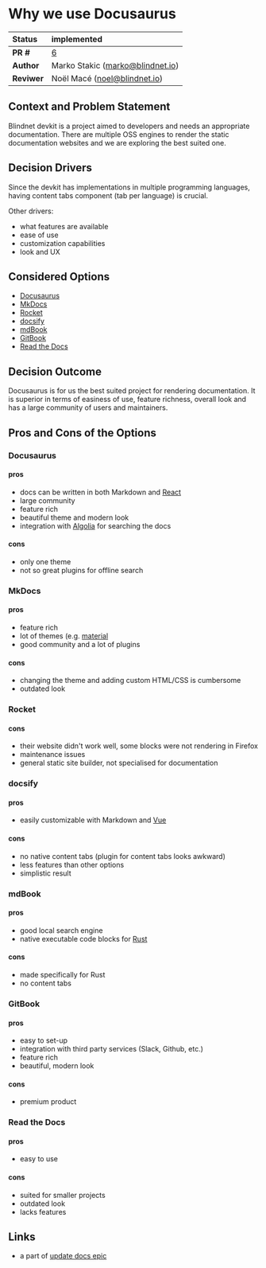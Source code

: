 # Why we use Docusaurus

| Status      | implemented                                                                             |
| :---------- | :-------------------------------------------------------------------------------------- |
| **PR #**    | [6](https://github.com/blindnet-io/blindnet-docs/issues/6)                              |
| **Author**  | Marko Stakic (marko@blindnet.io)                                                        |
| **Reviwer** | Noël Macé (noel@blindnet.io)                                                            |

## Context and Problem Statement

Blindnet devkit is a project aimed to developers and needs an appropriate documentation. There are multiple OSS engines to render the static documentation websites and we are exploring the best suited one.

## Decision Drivers

Since the devkit has implementations in multiple programming languages, having content tabs component (tab per language) is crucial.

Other drivers:
- what features are available
- ease of use
- customization capabilities
- look and UX

## Considered Options

- [Docusaurus](https://docusaurus.io)
- [MkDocs](https://www.mkdocs.org)
- [Rocket](https://rocket.modern-web.dev)
- [docsify](https://docsify.js.org)
- [mdBook](https://rust-lang.github.io/mdBook)
- [GitBook](https://www.gitbook.com)
- [Read the Docs](https://readthedocs.org)

## Decision Outcome

Docusaurus is for us the best suited project for rendering documentation. It is superior in terms of easiness of use, feature richness, overall look and has a large community of users and maintainers.

## Pros and Cons of the Options

### Docusaurus

#### pros
- docs can be written in both Markdown and [React](https://reactjs.org)
- large community
- feature rich
- beautiful theme and modern look
- integration with [Algolia](https://www.algolia.com) for searching the docs

#### cons
- only one theme
- not so great plugins for offline search

### MkDocs

#### pros
- feature rich
- lot of themes (e.g. [material](https://squidfunk.github.io/mkdocs-material)
- good community and a lot of plugins

#### cons
- changing the theme and adding custom HTML/CSS is cumbersome
- outdated look

### Rocket

#### cons
- their website didn't work well, some blocks were not rendering in Firefox
- maintenance issues
- general static site builder, not specialised for documentation

### docsify

#### pros
- easily customizable with Markdown and [Vue](https://vuejs.org)

#### cons
- no native content tabs (plugin for content tabs looks awkward)
- less features than other options
- simplistic result

### mdBook

#### pros
- good local search engine
- native executable code blocks for [Rust](https://www.rust-lang.org)

#### cons
- made specifically for Rust
- no content tabs

### GitBook

#### pros
- easy to set-up
- integration with third party services (Slack, Github, etc.)
- feature rich
- beautiful, modern look

#### cons
- premium product

### Read the Docs

#### pros
- easy to use

#### cons
- suited for smaller projects
- outdated look
- lacks features

## Links

- a part of [update docs epic](https://github.com/blindnet-io/communication-management/issues/14)

<!-- markdownlint-disable-file MD013 -->
